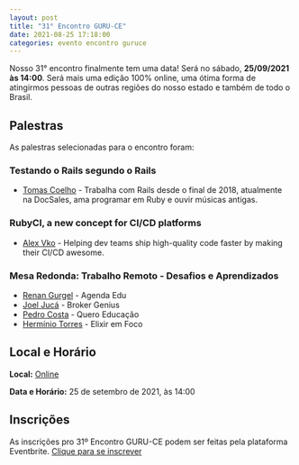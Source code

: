```yaml
---
layout: post
title: "31° Encontro GURU-CE"
date: 2021-08-25 17:18:00
categories: evento encontro guruce
---
```


Nosso 31° encontro finalmente tem uma data! Será no sábado, **25/09/2021 às 14:00**. Será mais uma edição 100% online, uma ótima forma de atingirmos pessoas de outras regiões do nosso estado e também de todo o Brasil.

## Palestras

As palestras selecionadas para o encontro foram:

### Testando o Rails segundo o Rails

- [Tomas Coelho](https://twitter.com/tomasccoelho) - Trabalha com Rails desde o final de 2018, atualmente na DocSales, ama programar em Ruby e ouvir músicas antigas.

### RubyCI, a new concept for CI/CD platforms

- [Alex Vko](https://www.linkedin.com/in/alex-vko) - 
Helping dev teams ship high-quality code faster by making their CI/CD awesome.

### Mesa Redonda: Trabalho Remoto - Desafios e Aprendizados
- [Renan Gurgel](https://www.linkedin.com/in/gurgelrenan/) - Agenda Edu
- [Joel Jucá](https://www.linkedin.com/in/joeljuca/) - Broker Genius
- [Pedro Costa](https://www.linkedin.com/in/plcosta/) - Quero Educação
- [Hermínio Torres](https://www.linkedin.com/in/herminiotorres/) - Elixir em Foco

## Local e Horário

**Local:**
[Online](https://www.eventbrite.com/e/31o-encontro-do-guru-ce-online-tickets-167797487803)

**Data e Horário:**
25 de setembro de 2021, às 14:00

## Inscrições

As inscrições pro 31º Encontro GURU-CE podem ser feitas pela plataforma Eventbrite. [Clique para se inscrever](https://www.eventbrite.com/e/31o-encontro-do-guru-ce-online-tickets-167797487803)
